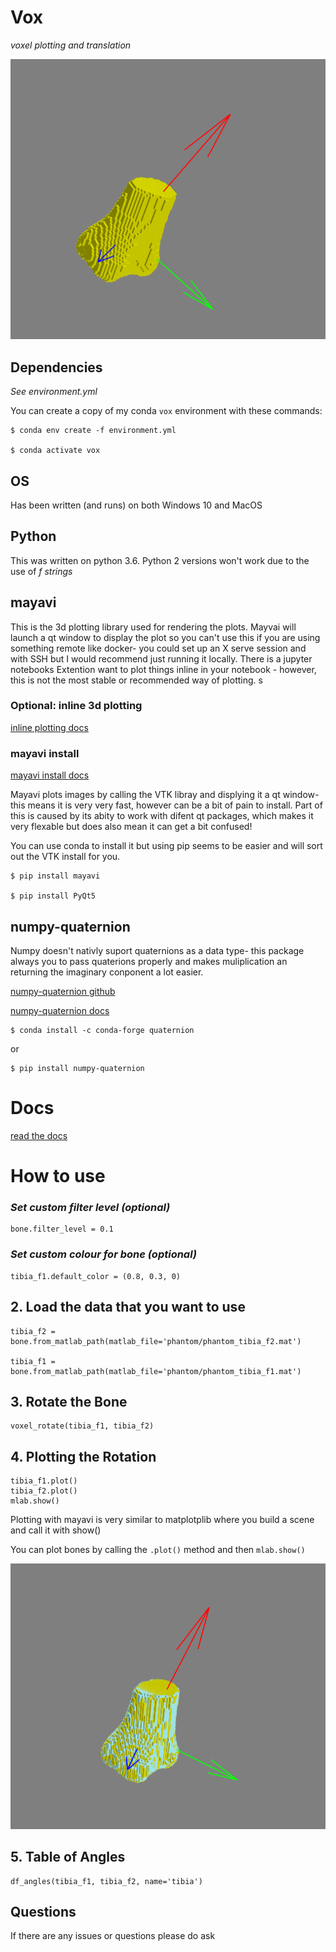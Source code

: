 # Vox
*voxel plotting and translation*

![bone_image](/images/bone.png)

## Dependencies 
*See environment.yml* 

You can create a copy of my conda `vox` environment with these commands:

    $ conda env create -f environment.yml

    $ conda activate vox

## OS
Has been written (and runs) on both Windows 10 and MacOS

## Python
This was written on python 3.6. Python 2 versions won't work due to the use of *f strings*

## mayavi
This is the 3d plotting library used for rendering the plots. Mayvai will launch a qt window to display the plot so you can't use this if you are using something remote like docker- you could set up an X serve session and with SSH but I would recommend just running it locally. There is a jupyter notebooks Extention want to plot things inline in your notebook - however, this is not the most stable or recommended way of plotting.
s
### Optional: inline 3d plotting
[inline plotting docs](http://docs.enthought.com/mayavi/mayavi/tips.html#using-mayavi-in-jupyter-notebooks)
  
  
### mayavi install

[mayavi install docs](https://docs.enthought.com/mayavi/mayavi/installation.html)
 
Mayavi plots images by calling the VTK libray and displying it a qt window- this means it is very very fast, however can be a bit of pain to install. Part of this is caused by its abity to work with difent qt packages, which makes it very flexable but does also mean it can get a bit confused!

You can use conda to install it but using pip seems to be easier and will sort out the VTK install for you.

    $ pip install mayavi

    $ pip install PyQt5

## numpy-quaternion 

Numpy doesn't nativly suport quaternions as a data type- this package always you to pass quaterions properly and makes muliplication an returning the imaginary conponent a lot easier.

[numpy-quaternion github](https://github.com/moble/quaternion)

[numpy-quaternion docs](https://quaternion.readthedocs.io/en/latest/)

    $ conda install -c conda-forge quaternion
    
 or
 
    $ pip install numpy-quaternion
    
# Docs
[read the docs](/Docs.md)
    
    
# How to use


### *Set custom filter level (optional)*
    bone.filter_level = 0.1

### *Set custom colour for bone (optional)*
    tibia_f1.default_color = (0.8, 0.3, 0)

## 2. Load the data that you want to use
    tibia_f2 = bone.from_matlab_path(matlab_file='phantom/phantom_tibia_f2.mat')

    tibia_f1 = bone.from_matlab_path(matlab_file='phantom/phantom_tibia_f1.mat')

## 3. Rotate the Bone
    voxel_rotate(tibia_f1, tibia_f2)

## 4. Plotting the Rotation
    tibia_f1.plot()
    tibia_f2.plot()
    mlab.show()

Plotting with mayavi is very similar to matplotplib where you build a scene and call it with show()

You can plot bones by calling the `.plot()` method and then `mlab.show()`

![rotated_image](/images/rotated.png)


## 5. Table of Angles
    df_angles(tibia_f1, tibia_f2, name='tibia')


## Questions
If there are any issues or questions please do ask
